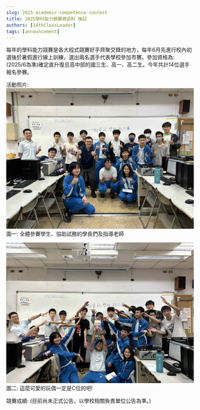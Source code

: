 ```yaml
---
slug: 2025-academic-competence-contest
title: 2025學科能力競賽資訊科 後記
authors: [14thClassLeader]
tags: [announcement]
---
```

每年的學科能力競賽是各大程式競賽好手齊聚交鋒的地方，每年6月先進行校內初選後於暑假進行線上訓練，選出兩名選手代表學校參加市賽。參加資格為:(2025/6為準)確定直升復旦高中部的國三生、高一、高二生。今年共計14位選手報名參賽。

活動照片:
![圖一: 全體參賽學生、協助試務的學長們及指導老師](https://github.com/Fudan-Computer-Science/homepage/blob/main/blog/2025-06-13%20%E5%AD%B8%E7%A7%91%E8%83%BD%E5%8A%9B%E7%AB%B6%E8%B3%BD/att.6GsgXrOFOeiGTgulvYhzpHaarCQ9Z1W3Zt909x2cuIw.jpg)
圖一: 全體參賽學生、協助試務的學長們及指導老師


![圖二: 這麼可愛的玩偶一定是C位的吧!](https://github.com/Fudan-Computer-Science/homepage/blob/main/blog/2025-06-13%20%E5%AD%B8%E7%A7%91%E8%83%BD%E5%8A%9B%E7%AB%B6%E8%B3%BD/att.WpDuSHSjTo5J4JZjuwcFUldk_bGqzN7pN3s0911sTr4.jpg)
圖二: 這麼可愛的玩偶一定是C位的吧!

競賽成績:
(目前尚未正式公告，以學校相關負責單位公告為準。)

